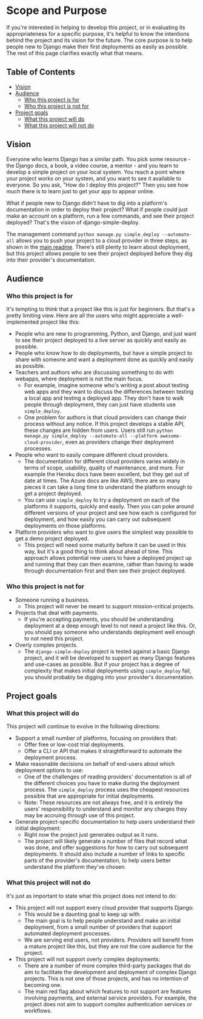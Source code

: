 Scope and Purpose
===

If you're interested in helping to develop this project, or in evaluating its appropriateness for a specific purpose, it's helpful to know the intentions behind the project and its vision for the future. The core purpose is to help people new to Django make their first deployments as easily as possible. The rest of this page clarifies exactly what that means.

Table of Contents
---

- [Vision](#vision)
- [Audience](#audience)
    - [Who this project is for](#who-this-project-is-for)
    - [Who this project is not for](#who-this-project-is-not-for)
- [Project goals](#project-goals)
    - [What this project will do](#what-this-project-will-do)
    - [What this project will not do](#what-this-project-will-not-do)

Vision
---

Everyone who learns Django has a similar path. You pick some resource - the Django docs, a book, a video course, a mentor - and you learn to develop a simple project on your local system. You reach a point where your project works on your system, and you want to see it available to everyone. So you ask, "How do I deploy this project?" Then you see how much there is to learn just to get your app to appear online.

What if people new to Django didn't have to dig into a platform's documentation in order to deploy their project? What if people could just make an account on a platform, run a few commands, and see their project deployed? That's the vision of django-simple-deploy.

The management command `python manage.py simple_deploy --automate-all` allows you to push your project to a cloud provider in three steps, as shown in the [main readme](../README.md). There's still plenty to learn about deployment, but this project allows people to see their project deployed before they dig into their provider's documentation.

Audience
---

### Who this project is for

It's tempting to think that a project like this is just for beginners. But that's a pretty limiting view. Here are all the users who might appreciate a well-implemented project like this:

- People who are new to programming, Python, and Django, and just want to see their project deployed to a live server as quickly and easily as possible.
- People who know how to do deployments, but have a simple project to share with someone and want a deployment done as quickly and easily as possible.
- Teachers and authors who are discussing something to do with webapps, where deployment is not the main focus.
    - For example, imagine someone who's writing a post about testing web apps and they want to discuss the differences between testing a local app and testing a deployed app. They don't have to walk people through deployment, they can just have students use `simple_deploy`.
    - One problem for authors is that cloud providers can change their process without any notice. If this project develops a stable API, these changes are hidden from users. Users still run `python manage.py simple_deploy --automate-all --platform awesome-cloud-provider`, even as providers change their deployment processes.
- People who want to easily compare different cloud providers.
    - The documentation for different cloud providers varies widely in terms of scope, usability, quality of maintenance, and more. For example the Heroku docs have been excellent, but they get out of date at times. The Azure docs are like AWS; there are so many pieces it can take a long time to understand the platform enough to get a project deployed.
    - You can use `simple_deploy` to try a deployment on each of the platforms it supports, quickly and easily. Then you can poke around different versions of your project and see how each is configured for deployment, and how easily you can carry out subsequent deployments on those platforms.
- Platform providers who want to give users the simplest way possible to get a demo project deployed.
  - This project will need some maturity before it can be used in this way, but it's a good thing to think about ahead of time. This approach allows potential new users to have a deployed project up and running that they can then examine, rather than having to wade through documentation first and then see their project deployed.

### Who this project is not for

- Someone running a business.
    - This project will never be meant to support mission-critical projects.
- Projects that deal with payments.
    - If you're accepting payments, you should be understanding deployment at a deep enough level to not need a project like this. Or, you should pay someone who understands deployment well enough to not need this project.
- Overly complex projects.
    - The `django-simple-deploy` project is tested against a basic Django project, and it will be developed to support as many Django features and use-cases as possible. But if your project has a degree of complexity that makes initial deployments using `simple_deploy` fail, you should probably be digging into your provider's documentation.        

Project goals
---

### What this project will do

This project will continue to evolve in the following directions:
- Support a small number of platforms, focusing on providers that:
    - Offer free or low-cost trial deployments.
    - Offer a CLI or API that makes it straightforward to automate the deployment process.
- Make reasonable decisions on behalf of end-users about which deployment options to use:
    - One of the challenges of reading providers' documentation is all of the different choices you have to make during the deployment process. The `simple_deploy` process uses the cheapest resources possible that are appropriate for initial deployments.
    - Note: These resources are not always free, and it is entirely the users' responsibility to understand and monitor any charges they may be accruing through use of this project.
- Generate project-specific documentation to help users understand their initial deployment:
    - Right now the project just generates output as it runs.
    - The project will likely generate a number of files that record what was done, and offer suggestions for how to carry out subsequent deployments. It should also include a number of links to specific parts of the provider's documentation, to help users better understand the platform they've chosen.

### What this project will not do

It's just as important to state what this project does not intend to do:
- This project will not support every cloud provider that supports Django:
    - This would be a daunting goal to keep up with.
    - The main goal is to help people understand and make an initial deployment, from a small number of providers that support automated deployment processes.
    - We are serving end users, not providers. Providers will benefit from a mature project like this, but they are not the core audience for the project.
- This project will not support overly complex deployments:
    - There are a number of more complex third-party packages that do aim to facilitate the development and deployment of complex Django projects. This is not one of those projects, and has no intention of becoming one.
    - The main red flag about which features to not support are features involving payments, and external service providers. For example, the project does not aim to support complex authentication services or workflows.